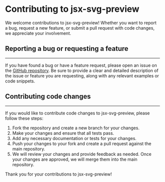# Contributing to jsx-svg-preview
We welcome contributions to jsx-svg-preview! Whether you want to report a bug, request a new feature, or submit a pull request with code changes, we appreciate your involvement.

## Reporting a bug or requesting a feature
---
If you have found a bug or have a feature request, please open an issue on the [GitHub repository](https://github.com/Egrom92/jsx-svg-preview/issues). Be sure to provide a clear and detailed description of the issue or feature you are requesting, along with any relevant examples or code snippets.

## Contributing code changes
---
If you would like to contribute code changes to jsx-svg-preview, please follow these steps:

1. Fork the repository and create a new branch for your changes.
2. Make your changes and ensure that all tests pass.
3. Add any necessary documentation or tests for your changes.
4. Push your changes to your fork and create a pull request against the main repository.
5. We will review your changes and provide feedback as needed. Once your changes are approved, we will merge them into the main repository.

Thank you for your contributions to jsx-svg-preview!